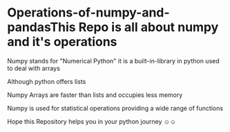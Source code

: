 # Operations-of-numpy-and-pandasThis Repo is all about numpy and it's operations

Numpy stands for "Numerical Python" it is a built-in-library in python used to deal with arrays

Although python offers lists

Numpy Arrays are faster than lists and occupies less memory

Numpy is used for statistical operations providing a wide range of functions

Hope this Repository helps you in your python journey ☺️☺️
